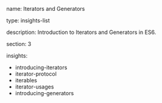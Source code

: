 name: Iterators and Generators

type: insights-list

description: Introduction to Iterators and Generators in ES6.

section: 3

insights:
  - introducing-iterators
  - iterator-protocol
  - iterables
  - iterator-usages
  - introducing-generators
